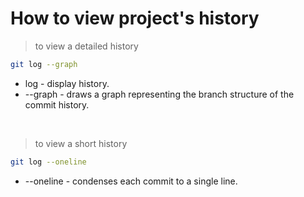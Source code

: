 # How to view project's history

> to view a detailed history

```bash
git log --graph
```
- log - display history.
- --graph  - draws a graph representing the branch structure of the commit history.

<br>

> to view a short history

```bash
git log --oneline
```
- --oneline - condenses each commit to a single line.
